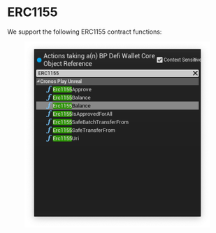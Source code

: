 # ERC1155

We support the following ERC1155 contract functions:

<figure><img src="../../../.gitbook/assets/image (18) (1).png" alt=""><figcaption></figcaption></figure>

